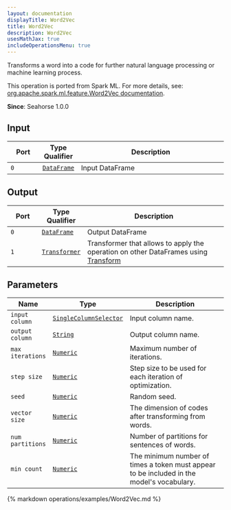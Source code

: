 ```yaml
---
layout: documentation
displayTitle: Word2Vec
title: Word2Vec
description: Word2Vec
usesMathJax: true
includeOperationsMenu: true
---
```

Transforms a word into a code for further natural language processing or machine learning process.

This operation is ported from Spark ML. For more details, see: <a target="_blank" href="http://spark.apache.org/docs/1.6.0/api/scala/index.html#org.apache.spark.ml.feature.Word2Vec">org.apache.spark.ml.feature.Word2Vec documentation</a>.

**Since**: Seahorse 1.0.0

## Input


<table>
<thead>
<tr>
<th style="width:15%">Port</th>
<th style="width:15%">Type Qualifier</th>
<th style="width:70%">Description</th>
</tr>
</thead>
<tbody>
    <tr><td><code>0</code></td><td><code><a href="../classes/dataframe.html">DataFrame</a></code></td><td>Input DataFrame</td></tr>
</tbody>
</table>


## Output


<table>
<thead>
<tr>
<th style="width:15%">Port</th>
<th style="width:15%">Type Qualifier</th>
<th style="width:70%">Description</th>
</tr>
</thead>
<tbody>
    <tr><td><code>0</code></td><td><code><a href="../classes/dataframe.html">DataFrame</a></code></td><td>Output DataFrame</td></tr><tr><td><code>1</code></td><td><code><a href="../classes/transformer.html">Transformer</a></code></td><td>Transformer that allows to apply the operation on other DataFrames using <a href="transform.html">Transform</a></td></tr>
</tbody>
</table>


## Parameters


<table class="table">
<thead>
<tr>
<th style="width:15%">Name</th>
<th style="width:15%">Type</th>
<th style="width:70%">Description</th>
</tr>
</thead>
<tbody>

<tr>
<td><code>input column</code></td>
<td><code><a href="../parameter_types.html#single-column-selector">SingleColumnSelector</a></code></td>
<td>Input column name.</td>
</tr>

<tr>
<td><code>output column</code></td>
<td><code><a href="../parameter_types.html#string">String</a></code></td>
<td>Output column name.</td>
</tr>

<tr>
<td><code>max iterations</code></td>
<td><code><a href="../parameter_types.html#numeric">Numeric</a></code></td>
<td>Maximum number of iterations.</td>
</tr>

<tr>
<td><code>step size</code></td>
<td><code><a href="../parameter_types.html#numeric">Numeric</a></code></td>
<td>Step size to be used for each iteration of optimization.</td>
</tr>

<tr>
<td><code>seed</code></td>
<td><code><a href="../parameter_types.html#numeric">Numeric</a></code></td>
<td>Random seed.</td>
</tr>

<tr>
<td><code>vector size</code></td>
<td><code><a href="../parameter_types.html#numeric">Numeric</a></code></td>
<td>The dimension of codes after transforming from words.</td>
</tr>

<tr>
<td><code>num partitions</code></td>
<td><code><a href="../parameter_types.html#numeric">Numeric</a></code></td>
<td>Number of partitions for sentences of words.</td>
</tr>

<tr>
<td><code>min count</code></td>
<td><code><a href="../parameter_types.html#numeric">Numeric</a></code></td>
<td>The minimum number of times a token must appear to be included in the model's vocabulary.</td>
</tr>

</tbody>
</table>


{% markdown operations/examples/Word2Vec.md %}
